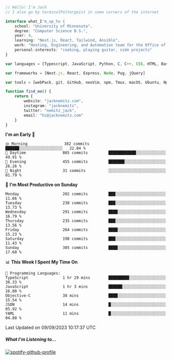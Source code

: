 ```typescript
// Hello! I'm Jack
// I also go by terminalPoltergeist in some corners of the internet

interface what_I'm_up_to {
    school: "University of Minnesota",
    degree: "Computer Science B.S.",
    year: 4,
    learning: "Next.js, React, Tailwind, Ansible",
    work: "Hosting, Engineering, and Automation team for the Office of Information Technology at UMN",
    personal-interests: "cooking, playing guitar, side projects"
}

var languages = [Typescript, JavaScript, Python, C, C++, CSS, HTML, Bash, VimScript]

var frameworks = [Next.js, React, Express, Node, Pug, jQuery]

var tools = [webPack, git, GitHub, neoVim, npm, Tmux, macOS, Ubuntu, Nginx, Ansible, Cloudflare, DigitalOcean]

function find_me() {
    return {
        website: "jacknemitz.com",
        instagram: "jacknemitz",
        twitter: "nemitz_jack",
        email: "hi@jacknemitz.com"
    }
}
```

<!--START_SECTION:waka-->
**I'm an Early 🐤** 

```text
🌞 Morning                382 commits         ██████░░░░░░░░░░░░░░░░░░░   22.04 % 
🌆 Daytime                865 commits         ████████████░░░░░░░░░░░░░   49.91 % 
🌃 Evening                455 commits         ███████░░░░░░░░░░░░░░░░░░   26.26 % 
🌙 Night                  31 commits          ░░░░░░░░░░░░░░░░░░░░░░░░░   01.79 % 
```
📅 **I'm Most Productive on Sunday** 

```text
Monday                   202 commits         ███░░░░░░░░░░░░░░░░░░░░░░   11.66 % 
Tuesday                  238 commits         ███░░░░░░░░░░░░░░░░░░░░░░   13.73 % 
Wednesday                291 commits         ████░░░░░░░░░░░░░░░░░░░░░   16.79 % 
Thursday                 235 commits         ███░░░░░░░░░░░░░░░░░░░░░░   13.56 % 
Friday                   264 commits         ████░░░░░░░░░░░░░░░░░░░░░   15.23 % 
Saturday                 198 commits         ███░░░░░░░░░░░░░░░░░░░░░░   11.43 % 
Sunday                   305 commits         ████░░░░░░░░░░░░░░░░░░░░░   17.60 % 
```


📊 **This Week I Spent My Time On** 

```text
💬 Programming Languages: 
TypeScript               1 hr 29 mins        █████████░░░░░░░░░░░░░░░░   36.33 % 
JavaScript               1 hr 3 mins         ██████░░░░░░░░░░░░░░░░░░░   26.00 % 
Objective-C              38 mins             ████░░░░░░░░░░░░░░░░░░░░░   15.54 % 
JSON                     14 mins             █░░░░░░░░░░░░░░░░░░░░░░░░   05.92 % 
YAML                     11 mins             █░░░░░░░░░░░░░░░░░░░░░░░░   04.80 % 
```


 Last Updated on 09/09/2023 10:17:37 UTC
<!--END_SECTION:waka-->

##### What I'm Listening to...

[![spotify-github-profile](https://spotify-github-profile.vercel.app/api/view?uid=jack.nemitz&cover_image=true&show_offline=true&bar_color=53b14f&bar_color_cover=false&background_color=121212FF)](https://spotify-github-profile.vercel.app/api/view?uid=jack.nemitz&redirect=true)

